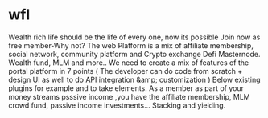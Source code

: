 # wfl
Wealth rich life should be the life of every one, now its possible Join now as free member-Why not? The web Platform is a mix of affiliate membership, social network, community platform and Crypto exchange Defi Masternode. Wealth fund, MLM and more.. We need to create a mix of features of the portal platform in 7 points ( The developer can do code from scratch + design UI as well to do API integration &amp;amp; customization ) Below existing plugins for example and to take elements. As a member as part of your money streams psssive income ,you have the affiliate membership, MLM crowd fund, passive income investments... Stacking and yielding.
